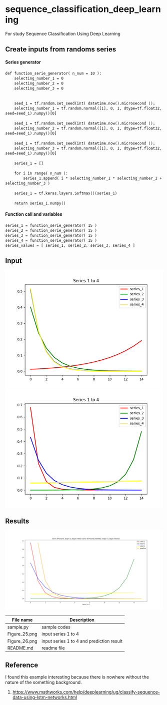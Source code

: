 # sequence_classification_deep_learning
For study Sequence Classification Using Deep Learning

## Create inputs from randoms series ##

#### Series generator ####

```
def function_serie_generator( n_num = 10 ):
	selecting_number_1 = 0
	selecting_number_2 = 0
	selecting_number_3 = 0
	
	
	seed_1 = tf.random.set_seed(int( datetime.now().microsecond ));
	selecting_number_1 = tf.random.normal([1], 0, 1, dtype=tf.float32, seed=seed_1).numpy()[0]
	
	seed_1 = tf.random.set_seed(int( datetime.now().microsecond ));
	selecting_number_2 = tf.random.normal([1], 0, 1, dtype=tf.float32, seed=seed_1).numpy()[0]
	
	seed_1 = tf.random.set_seed(int( datetime.now().microsecond ));
	selecting_number_3 = tf.random.normal([1], 0, 1, dtype=tf.float32, seed=seed_1).numpy()[0]
	
	series_1 = []
	
	for i in range( n_num ):
		series_1.append( i * selecting_number_1 * selecting_number_2 + selecting_number_3 )
	
	series_1 = tf.keras.layers.Softmax()(series_1)
	
	return series_1.numpy()
```

#### Function call and variables ####

```
series_1 = function_serie_generator( 15 )
series_2 = function_serie_generator( 15 )
series_3 = function_serie_generator( 15 )
series_4 = function_serie_generator( 15 )
series_values = [ series_1, series_2, series_3, series_4 ]
```

## Input ##

![Alt text](https://github.com/jkaewprateep/sequence_classification_deep_learning/blob/main/Figure_21.png "input") ![Alt text](https://github.com/jkaewprateep/sequence_classification_deep_learning/blob/main/Figure_23.png "input")

## Results ##

![Alt text](https://github.com/jkaewprateep/sequence_classification_deep_learning/blob/main/Figure_24.png "input")

| File name | Description |
--- | --- |
| sample.py | sample codes |
| Figure_25.png | input series 1 to 4 |
| Figure_26.png | input series 1 to 4 and prediction result |
| README.md | readme file |

## Reference ##

I found this example interesting because there is nowhere without the nature of the something background.

1. https://www.mathworks.com/help/deeplearning/ug/classify-sequence-data-using-lstm-networks.html
